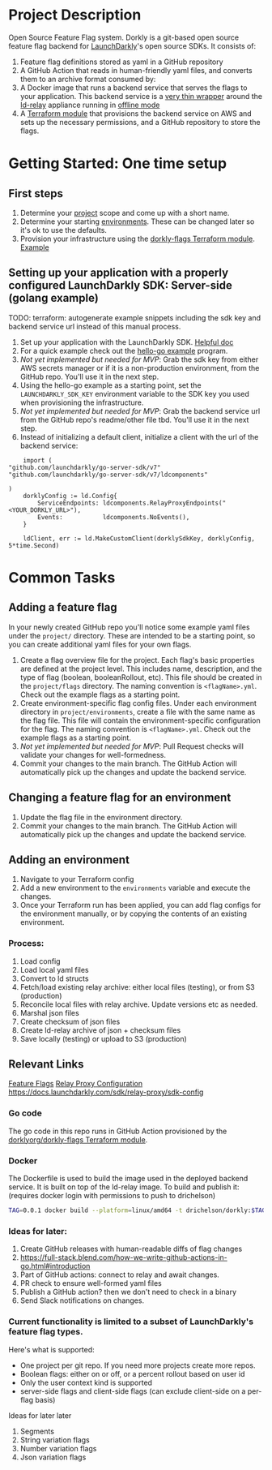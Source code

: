 # Project Description
Open Source Feature Flag system.
Dorkly is a git-based open source feature flag backend for [LaunchDarkly](https://launchdarkly.com/features/feature-flags/)'s open source SDKs.
It consists of:
1. Feature flag definitions stored as yaml in a GitHub repository
2. A GitHub Action that reads in human-friendly yaml files, and converts them to an archive format consumed by:
3. A Docker image that runs a backend service that serves the flags to your application. This backend service is a [very thin wrapper](docker/Dockerfile) around the [ld-relay](https://docs.launchdarkly.com/sdk/relay-proxy) appliance running in [offline mode](https://docs.launchdarkly.com/sdk/relay-proxy/offline)
4. A [Terraform module](https://registry.terraform.io/modules/dorklyorg/dorkly-flags/aws/latest) that provisions the backend service on AWS and sets up the necessary permissions, and a GitHub repository to store the flags.

# Getting Started: One time setup
## First steps
1. Determine your [project](https://docs.launchdarkly.com/home/getting-started/vocabulary#project) scope and come up with a short name.
2. Determine your starting [environments](https://docs.launchdarkly.com/home/getting-started/vocabulary#environment). These can be changed later so it's ok to use the defaults.
3. Provision your infrastructure using the [dorkly-flags Terraform module](https://registry.terraform.io/modules/dorklyorg/dorkly-flags/aws/latest). [Example](https://github.com/dorklyorg/terraform-aws-dorkly-flags/blob/main/examples/main/main.tf)

## Setting up your application with a properly configured LaunchDarkly SDK: Server-side (golang example)
TODO: terraform: autogenerate example snippets including the sdk key and backend service url instead of this manual process.
1. Set up your application with the LaunchDarkly SDK. [Helpful doc](https://docs.launchdarkly.com/sdk/server-side)
2. For a quick example check out the [hello-go example](https://github.com/launchdarkly/hello-go/blob/main/main.go#L35) program.
3. *Not yet implemented but needed for MVP*: Grab the sdk key from either AWS secrets manager or if it is a non-production environment, from the GitHub repo. You'll use it in the next step.
4. Using the hello-go example as a starting point, set the `LAUNCHDARKLY_SDK_KEY` environment variable to the SDK key you used when provisioning the infrastructure.
5. *Not yet implemented but needed for MVP*: Grab the backend service url from the GitHub repo's readme/other file tbd. You'll use it in the next step.
6. Instead of initializing a default client, initialize a client with the url of the backend service:
```golang
    import (
"github.com/launchdarkly/go-server-sdk/v7"
"github.com/launchdarkly/go-server-sdk/v7/ldcomponents"

)
	dorklyConfig := ld.Config{
		ServiceEndpoints: ldcomponents.RelayProxyEndpoints("<YOUR_DORKLY_URL>"),
		Events:           ldcomponents.NoEvents(),
	}

	ldClient, err := ld.MakeCustomClient(dorklySdkKey, dorklyConfig, 5*time.Second)
```

# Common Tasks
## Adding a feature flag
In your newly created GitHub repo you'll notice some example yaml files under the `project/` directory. These are intended to be a starting point, so you can create additional yaml files for your own flags.
1. Create a flag overview file for the project. Each flag's basic properties are defined at the project level. This includes name, description, and the type of flag (boolean, booleanRollout, etc). This file should be created in the `project/flags` directory. The naming convention is `<flagName>.yml`. Check out the example flags as a starting point.
2. Create environment-specific flag config files. Under each environment directory in `project/environments`, create a file with the same name as the flag file. This file will contain the environment-specific configuration for the flag. The naming convention is `<flagName>.yml`. Check out the example flags as a starting point.
3. *Not yet implemented but needed for MVP*: Pull Request checks will validate your changes for well-formedness.
4. Commit your changes to the main branch. The GitHub Action will automatically pick up the changes and update the backend service.

## Changing a feature flag for an environment
1. Update the flag file in the environment directory.
2. Commit your changes to the main branch. The GitHub Action will automatically pick up the changes and update the backend service.

## Adding an environment
1. Navigate to your Terraform config
2. Add a new environment to the `environments` variable and execute the changes.
3. Once your Terraform run has been applied, you can add flag configs for the environment manually, or by copying the contents of an existing environment.

### Process:
1. Load config
2. Load local yaml files
3. Convert to ld structs
4. Fetch/load existing relay archive: either local files (testing), or from S3 (production)
5. Reconcile local files with relay archive. Update versions etc as needed.
6. Marshal json files
7. Create checksum of json files
8. Create ld-relay archive of json + checksum files
9. Save locally (testing) or upload to S3 (production)

## Relevant Links
[Feature Flags](https://launchdarkly.com/features/feature-flags/)
[Relay Proxy Configuration](https://docs.launchdarkly.com/sdk/features/relay-proxy-configuration/proxy-mode)
https://docs.launchdarkly.com/sdk/relay-proxy/sdk-config



### Go code
The go code in this repo runs in GitHub Action provisioned by the [dorklyorg/dorkly-flags Terraform module](https://registry.terraform.io/modules/dorklyorg/dorkly-flags/aws/latest).

### Docker
The Dockerfile is used to build the image used in the deployed backend service. It is built on top of the ld-relay image.
To build and publish it: (requires docker login with permissions to push to drichelson)
```bash
TAG=0.0.1 docker build --platform=linux/amd64 -t drichelson/dorkly:$TAG ./docker/ && docker push drichelson/dorkly:$TAG
```

### Ideas for later:
1. Create GitHub releases with human-readable diffs of flag changes
2. https://full-stack.blend.com/how-we-write-github-actions-in-go.html#introduction
2. Part of GitHub actions: connect to relay and await changes.
3. PR check to ensure well-formed yaml files
4. Publish a GitHub action? then we don't need to check in a binary
5. Send Slack notifications on changes.


### Current functionality is limited to a subset of LaunchDarkly's feature flag types.
Here's what is supported:
- One project per git repo. If you need more projects create more repos.
- Boolean flags: either on or off, or a percent rollout based on user id
- Only the user context kind is supported
- server-side flags and client-side flags (can exclude client-side on a per-flag basis)

Ideas for later later
1. Segments
2. String variation flags
3. Number variation flags
4. Json variation flags
